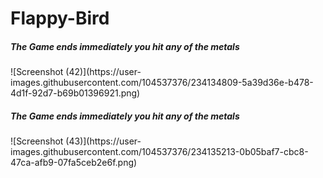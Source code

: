 # Flappy-Bird
<h5 text="center">The Game ends immediately you hit any of the metals</h5>
![Screenshot (42)](https://user-images.githubusercontent.com/104537376/234134809-5a39d36e-b478-4d1f-92d7-b69b01396921.png)

<h5 text="center">The Game ends immediately you hit any of the metals</h5>
![Screenshot (43)](https://user-images.githubusercontent.com/104537376/234135213-0b05baf7-cbc8-47ca-afb9-07fa5ceb2e6f.png)
